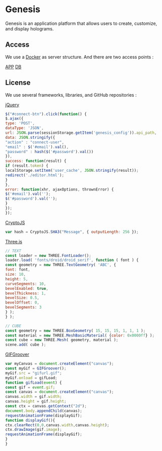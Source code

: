 # Genesis

Genesis is an application platform that allows users to create, customize, and display holograms.

## Access

We use a [Docker](https://github.com/nanoninja/docker-nginx-php-mysql) as server structure.
And there are two access points :

[APP](https://genesis-app.fr/)
[DB](http://genesis-app.fr:8080/)

## License

We use several frameworks, libraries, and GitHub repositories :

[jQuery](https://jquery.com/)
```js
$("#connect-btn").click(function() {
$.ajax({
type: 'POST',
dataType: 'JSON',
url: JSON.parse(sessionStorage.getItem('genesis_config')).api_path,
data: JSON.stringify({
"action" : "connect-user",
"email" : $('#email').val(),
"password" : hash($('#password').val())
}),
success: function(result) {
if (result.token) {
localStorage.setItem('user_cache', JSON.stringify(result));
redirect('./editor.html');
}
},
error: function(xhr, ajaxOptions, thrownError) {
$('#email').val('');
$('#password').val('');
}
});
});
```

[CryptoJS](https://cryptojs.gitbook.io/)
```js
var hash = CryptoJS.SHA3("Message", { outputLength: 256 });
```

[Three.js](https://threejs.org/)
```js
// TEXT
const loader = new THREE.FontLoader();
loader.load( 'fonts/droid/droid_serif', function ( font ) {
const geometry = new THREE.TextGeometry( 'ABC', {
font: font,
size: 10,
height: 5,
curveSegments: 10,
bevelEnabled: true,
bevelThickness: 1,
bevelSize: 0.5,
bevelOffset: 0,
bevelSegments: 3
} );
} );

// CUBE
const geometry = new THREE.BoxGeometry( 15, 15, 15, 1, 1, 1 );
const material = new THREE.MeshBasicMaterial( {color: 0x0000ff} );
const cube = new THREE.Mesh( geometry, material );
scene.add( cube );
```

[GIFGroover](https://github.com/blindman67/GIFGroover)
```js
var myCanvas = document.createElement("canvas");
const myGif = GIFGroover();
myGif.src = "gifurl.gif";
myGif.onload = gifLoad;
function gifLoad(event) {
const gif = event.gif;
const canvas = document.createElement("canvas");
canvas.width = gif.width;
canvas.height = gif.height;
const ctx = canvas.getContext("2d");
document.body.appendChild(canvas);
requestAnimationFrame(displayGif);
function displayGif(){
ctx.clearRect(0,0,canvas.width,canvas.height);
ctx.drawImage(gif.image);
requestAnimationFrame(displayGif);
}
}
```
